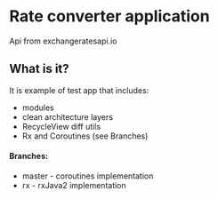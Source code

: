 # Rate converter application

Api from exchangeratesapi.io

## What is it?

It is example of test app that includes:
 - modules
 - clean architecture layers
 - RecycleView diff utils
 - Rx and Coroutines (see Branches)

#### Branches:
 - master - coroutines implementation
 - rx - rxJava2 implementation